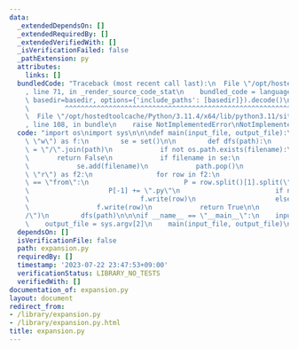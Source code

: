 ```yaml
---
data:
  _extendedDependsOn: []
  _extendedRequiredBy: []
  _extendedVerifiedWith: []
  _isVerificationFailed: false
  _pathExtension: py
  attributes:
    links: []
  bundledCode: "Traceback (most recent call last):\n  File \"/opt/hostedtoolcache/Python/3.11.4/x64/lib/python3.11/site-packages/onlinejudge_verify/documentation/build.py\"\
    , line 71, in _render_source_code_stat\n    bundled_code = language.bundle(stat.path,\
    \ basedir=basedir, options={'include_paths': [basedir]}).decode()\n          \
    \         ^^^^^^^^^^^^^^^^^^^^^^^^^^^^^^^^^^^^^^^^^^^^^^^^^^^^^^^^^^^^^^^^^^^^^^^^^^^^^^^^^\n\
    \  File \"/opt/hostedtoolcache/Python/3.11.4/x64/lib/python3.11/site-packages/onlinejudge_verify/languages/python.py\"\
    , line 108, in bundle\n    raise NotImplementedError\nNotImplementedError\n"
  code: "import os\nimport sys\n\n\ndef main(input_file, output_file):\n    with open(output_file,\
    \ \"w\") as f:\n        se = set()\n\n        def dfs(path):\n            filename\
    \ = \"/\".join(path)\n            if not os.path.exists(filename):\n         \
    \       return False\n            if filename in se:\n                return True\n\
    \            se.add(filename)\n            path.pop()\n            with open(filename,\
    \ \"r\") as f2:\n                for row in f2:\n                    if row[:4]\
    \ == \"from\":\n                        P = row.split()[1].split(\".\")\n    \
    \                    P[-1] += \".py\"\n                        if not dfs(P):\n\
    \                            f.write(row)\n                    else:\n       \
    \                 f.write(row)\n            return True\n\n        path = input_file.split(\"\
    /\")\n        dfs(path)\n\n\nif __name__ == \"__main__\":\n    input_file = sys.argv[1]\n\
    \    output_file = sys.argv[2]\n    main(input_file, output_file)\n"
  dependsOn: []
  isVerificationFile: false
  path: expansion.py
  requiredBy: []
  timestamp: '2023-07-22 23:47:53+09:00'
  verificationStatus: LIBRARY_NO_TESTS
  verifiedWith: []
documentation_of: expansion.py
layout: document
redirect_from:
- /library/expansion.py
- /library/expansion.py.html
title: expansion.py
---
```

